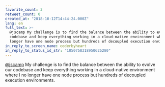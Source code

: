 ```yaml
---
favorite_count: 3
retweet_count: 0
created_at: "2018-10-12T14:44:24.000Z"
lang: en
full_text: >-
  @jscamp My challenge is to find the balance between the ability to evolve our
  codebase and keep everything working in a cloud-native environment where I no
  longer have one node process but hundreds of decoupled execution environments.
in_reply_to_screen_name: coderbyheart
in_reply_to_status_id_str: "1050758318950625280"
---
```


[@jscamp](https://twitter.com/jscamp) My challenge is to find the balance
between the ability to evolve our codebase and keep everything working in a
cloud-native environment where I no longer have one node process but hundreds of
decoupled execution environments.
